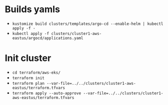 # Builds yamls

- `kustomize build clusters/templates/argo-cd --enable-helm | kubectl apply -f -`  
- `kubectl apply -f clusters/cluster1-aws-eastus/argocd/applications.yaml`  

# Init cluster

- `cd terraform/aws-eks/`   
- `terraform init`  
- `terraform plan --var-file=../../clusters/cluster1-aws-eastus/terraform.tfvars`
- `terraform apply --auto-approve --var-file=../../clusters/cluster1-aws-eastus/terraform.tfvars`
